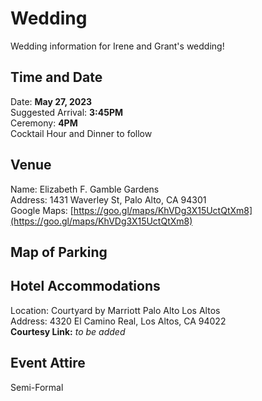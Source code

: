 # Wedding
Wedding information for Irene and Grant's wedding!

## Time and Date
Date: **May 27, 2023**  
Suggested Arrival: **3:45PM**  
Ceremony: **4PM**  
Cocktail Hour and Dinner to follow

## Venue
Name: Elizabeth F. Gamble Gardens  
Address: 1431 Waverley St, Palo Alto, CA 94301  
Google Maps: [https://goo.gl/maps/KhVDg3X15UctQtXm8](https://goo.gl/maps/KhVDg3X15UctQtXm8)  

## Map of Parking

## Hotel Accommodations
Location: Courtyard by Marriott Palo Alto Los Altos  
Address: 4320 El Camino Real, Los Altos, CA 94022   
**Courtesy Link:** *to be added*

## Event Attire
Semi-Formal
